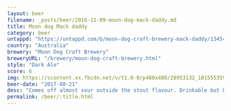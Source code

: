 ```yaml
---
layout: beer
filename: _posts/beer/2016-11-09-moon-dog-mack-daddy.md
title: Moon dog Mack daddy
category: beer
untappd: "https://untappd.com/b/moon-dog-craft-brewery-mack-daddy/1345436"
country: "Australia"
brewery: "Moon Dog Craft Brewery"
breweryURL: "/brewery/moon-dog-craft-brewery.html"
style: "Dark Ale"
score: 6
img: https://scontent.xx.fbcdn.net/v/t1.0-0/p480x480/20953132_10155535941158745_7335535618398563116_n.jpg?_nc_cat=104&_nc_ht=scontent.xx&oh=f0b30cce77600d965821d39e35cbc305&oe=5C8F3878
beer-date: "2017-08-21"
desc: "Comes off almost sour outside the stout flavour. Drinkable but kind of thin, only bought it for the name"
permalink: /beer/:title.html
---
```

